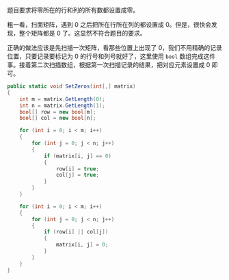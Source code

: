 题目要求将零所在的行和列的所有数都设置成零。

粗一看，扫面矩阵，遇到 0 之后把所在行所在列的都设置成 0。但是，很快会发现，整个矩阵都是 0 了。这显然不符合题目的要求。

正确的做法应该是先扫描一次矩阵，看那些位置上出现了 0，我们不用精确的记录位置，只要记录要标记为 0 的行号和列号就好了，这里使用 `bool` 数组完成这件事。接着第二次扫描数组，根据第一次扫描记录的结果，把对应元素设置成 0 即可。

``` csharp
public static void SetZeros(int[,] matrix)
{
    int m = matrix.GetLength(0);
    int n = matrix.GetLength(1);
    bool[] row = new bool[m];
    bool[] col = new bool[n];

    for (int i = 0; i < m; i++)
    {
        for (int j = 0; j < n; j++)
        {
            if (matrix[i, j] == 0)
            {
                row[i] = true;
                col[j] = true;
            }
        }
    }

    for (int i = 0; i < m; i++)
    {
        for (int j = 0; j < n; j++)
        {
            if (row[i] || col[j])
            {
                matrix[i, j] = 0;
            }
        }
    }
}
```